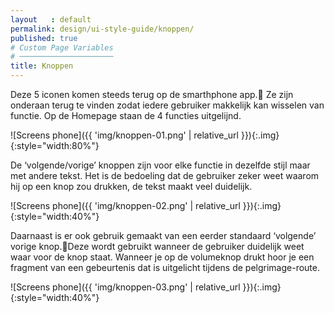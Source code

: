 ```yaml
---
layout   : default
permalink: design/ui-style-guide/knoppen/
published: true
# Custom Page Variables
# ─────────────────────
title: Knoppen
---
```


Deze 5 iconen komen steeds terug op de smarthphone app. Ze zijn onderaan terug te vinden zodat iedere gebruiker makkelijk kan wisselen van functie.
Op de Homepage staan de 4 functies uitgelijnd.

![Screens phone]({{ 'img/knoppen-01.png' | relative_url }}){:.img}{:style="width:80%"}

De ‘volgende/vorige’ knoppen zijn voor elke functie in dezelfde stijl maar met andere tekst.
Het is de bedoeling dat de gebruiker zeker weet waarom hij op een knop zou drukken, de tekst maakt veel duidelijk.

![Screens phone]({{ 'img/knoppen-02.png' | relative_url }}){:.img}{:style="width:40%"}

Daarnaast is er ook gebruik gemaakt van een eerder standaard ‘volgende’ vorige knop.Deze wordt gebruikt wanneer de gebruiker duidelijk weet waar voor de knop staat.
Wanneer je op de volumeknop drukt hoor je een fragment van een gebeurtenis dat is uitgelicht tijdens de pelgrimage-route.

![Screens phone]({{ 'img/knoppen-03.png' | relative_url }}){:.img}{:style="width:40%"}